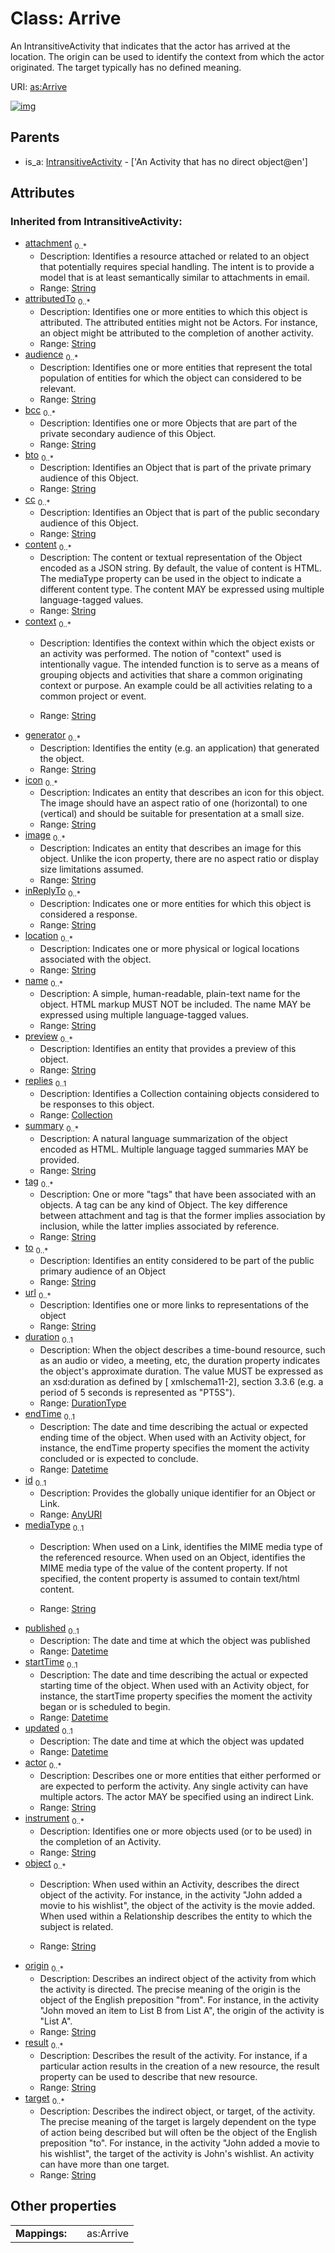 
# Class: Arrive


An IntransitiveActivity that indicates that the actor has arrived at the location. The origin can be used to identify the context from which the actor originated. The target typically has no defined meaning.

URI: [as:Arrive](http://www.w3.org/ns/activitystreams#Arrive)


[![img](https://yuml.me/diagram/nofunky;dir:TB/class/[IntransitiveActivity],[Collection],[IntransitiveActivity]^-[Arrive&#124;actor(i):string%20*;instrument(i):string%20*;object(i):string%20*;origin(i):string%20*;result(i):string%20*;target(i):string%20*;attachment(i):string%20*;attributedTo(i):string%20*;audience(i):string%20*;bcc(i):string%20*;bto(i):string%20*;cc(i):string%20*;content(i):string%20*;context(i):string%20*;generator(i):string%20*;icon(i):string%20*;image(i):string%20*;inReplyTo(i):string%20*;location(i):string%20*;name(i):string%20*;preview(i):string%20*;summary(i):string%20*;tag(i):string%20*;to(i):string%20*;url(i):string%20*;duration(i):durationType%20%3F;endTime(i):datetime%20%3F;id(i):anyURI%20%3F;mediaType(i):string%20%3F;published(i):datetime%20%3F;startTime(i):datetime%20%3F;updated(i):datetime%20%3F])](https://yuml.me/diagram/nofunky;dir:TB/class/[IntransitiveActivity],[Collection],[IntransitiveActivity]^-[Arrive&#124;actor(i):string%20*;instrument(i):string%20*;object(i):string%20*;origin(i):string%20*;result(i):string%20*;target(i):string%20*;attachment(i):string%20*;attributedTo(i):string%20*;audience(i):string%20*;bcc(i):string%20*;bto(i):string%20*;cc(i):string%20*;content(i):string%20*;context(i):string%20*;generator(i):string%20*;icon(i):string%20*;image(i):string%20*;inReplyTo(i):string%20*;location(i):string%20*;name(i):string%20*;preview(i):string%20*;summary(i):string%20*;tag(i):string%20*;to(i):string%20*;url(i):string%20*;duration(i):durationType%20%3F;endTime(i):datetime%20%3F;id(i):anyURI%20%3F;mediaType(i):string%20%3F;published(i):datetime%20%3F;startTime(i):datetime%20%3F;updated(i):datetime%20%3F])

## Parents

 *  is_a: [IntransitiveActivity](IntransitiveActivity.md) - ['An Activity that has no direct object@en']

## Attributes


### Inherited from IntransitiveActivity:

 * [attachment](attachment.md)  <sub>0..\*</sub>
     * Description: Identifies a resource attached or related to an object that potentially requires special handling. The intent is to provide a model that is at least semantically similar to attachments in email.
     * Range: [String](types/String.md)
 * [attributedTo](attributedTo.md)  <sub>0..\*</sub>
     * Description: Identifies one or more entities to which this object is attributed. The attributed entities might not be Actors. For instance, an object might be attributed to the completion of another activity.
     * Range: [String](types/String.md)
 * [audience](audience.md)  <sub>0..\*</sub>
     * Description: Identifies one or more entities that represent the total population of entities for which the object can considered to be relevant.
     * Range: [String](types/String.md)
 * [bcc](bcc.md)  <sub>0..\*</sub>
     * Description: Identifies one or more Objects that are part of the private secondary audience of this Object.
     * Range: [String](types/String.md)
 * [bto](bto.md)  <sub>0..\*</sub>
     * Description: Identifies an Object that is part of the private primary audience of this Object.
     * Range: [String](types/String.md)
 * [cc](cc.md)  <sub>0..\*</sub>
     * Description: Identifies an Object that is part of the public secondary audience of this Object.
     * Range: [String](types/String.md)
 * [content](content.md)  <sub>0..\*</sub>
     * Description: The content or textual representation of the Object encoded as a JSON string. By default, the value of content is HTML. The mediaType property can be used in the object to indicate a different content type. The content MAY be expressed using multiple language-tagged values.
     * Range: [String](types/String.md)
 * [context](context.md)  <sub>0..\*</sub>
     * Description: Identifies the context within which the object exists or an activity was performed.
The notion of "context" used is intentionally vague. The intended function is to serve as a means of grouping objects and activities that share a common originating context or purpose. An example could be all activities relating to a common project or event.

     * Range: [String](types/String.md)
 * [generator](generator.md)  <sub>0..\*</sub>
     * Description: Identifies the entity (e.g. an application) that generated the object.
     * Range: [String](types/String.md)
 * [icon](icon.md)  <sub>0..\*</sub>
     * Description: Indicates an entity that describes an icon for this object. The image should have an aspect ratio of one (horizontal) to one (vertical) and should be suitable for presentation at a small size.
     * Range: [String](types/String.md)
 * [image](image.md)  <sub>0..\*</sub>
     * Description: Indicates an entity that describes an image for this object. Unlike the icon property, there are no aspect ratio or display size limitations assumed.
     * Range: [String](types/String.md)
 * [inReplyTo](inReplyTo.md)  <sub>0..\*</sub>
     * Description: Indicates one or more entities for which this object is considered a response.
     * Range: [String](types/String.md)
 * [location](location.md)  <sub>0..\*</sub>
     * Description: Indicates one or more physical or logical locations associated with the object.
     * Range: [String](types/String.md)
 * [name](name.md)  <sub>0..\*</sub>
     * Description: A simple, human-readable, plain-text name for the object. HTML markup MUST NOT be included. The name MAY be expressed using multiple language-tagged values.
     * Range: [String](types/String.md)
 * [preview](preview.md)  <sub>0..\*</sub>
     * Description: Identifies an entity that provides a preview of this object.
     * Range: [String](types/String.md)
 * [replies](replies.md)  <sub>0..1</sub>
     * Description: Identifies a Collection containing objects considered to be responses to this object.
     * Range: [Collection](Collection.md)
 * [summary](summary.md)  <sub>0..\*</sub>
     * Description: A natural language summarization of the object encoded as HTML. Multiple language tagged summaries MAY be provided.
     * Range: [String](types/String.md)
 * [tag](tag.md)  <sub>0..\*</sub>
     * Description: One or more "tags" that have been associated with an objects. A tag can be any kind of Object. The key difference between attachment and tag is that the former implies association by inclusion, while the latter implies associated by reference.
     * Range: [String](types/String.md)
 * [to](to.md)  <sub>0..\*</sub>
     * Description: Identifies an entity considered to be part of the public primary audience of an Object
     * Range: [String](types/String.md)
 * [url](url.md)  <sub>0..\*</sub>
     * Description: Identifies one or more links to representations of the object
     * Range: [String](types/String.md)
 * [duration](duration.md)  <sub>0..1</sub>
     * Description: When the object describes a time-bound resource, such as an audio or video, a meeting, etc, the duration property indicates the object's approximate duration. The value MUST be expressed as an xsd:duration as defined by [ xmlschema11-2], section 3.3.6 (e.g. a period of 5 seconds is represented as "PT5S").
     * Range: [DurationType](types/DurationType.md)
 * [endTime](endTime.md)  <sub>0..1</sub>
     * Description: The date and time describing the actual or expected ending time of the object. When used with an Activity object, for instance, the endTime property specifies the moment the activity concluded or is expected to conclude.
     * Range: [Datetime](types/Datetime.md)
 * [id](id.md)  <sub>0..1</sub>
     * Description: Provides the globally unique identifier for an Object or Link.
     * Range: [AnyURI](types/AnyURI.md)
 * [mediaType](mediaType.md)  <sub>0..1</sub>
     * Description: When used on a Link, identifies the MIME media type of the referenced resource.
When used on an Object, identifies the MIME media type of the value of the content property. If not specified, the content property is assumed to contain text/html content.

     * Range: [String](types/String.md)
 * [published](published.md)  <sub>0..1</sub>
     * Description: The date and time at which the object was published
     * Range: [Datetime](types/Datetime.md)
 * [startTime](startTime.md)  <sub>0..1</sub>
     * Description: The date and time describing the actual or expected starting time of the object. When used with an Activity object, for instance, the startTime property specifies the moment the activity began or is scheduled to begin.
     * Range: [Datetime](types/Datetime.md)
 * [updated](updated.md)  <sub>0..1</sub>
     * Description: The date and time at which the object was updated
     * Range: [Datetime](types/Datetime.md)
 * [actor](actor.md)  <sub>0..\*</sub>
     * Description: Describes one or more entities that either performed or are expected to perform the activity. Any single activity can have multiple actors. The actor MAY be specified using an indirect Link.
     * Range: [String](types/String.md)
 * [instrument](instrument.md)  <sub>0..\*</sub>
     * Description: Identifies one or more objects used (or to be used) in the completion of an Activity.
     * Range: [String](types/String.md)
 * [object](object.md)  <sub>0..\*</sub>
     * Description: When used within an Activity, describes the direct object of the activity. For instance, in the activity "John added a movie to his wishlist", the object of the activity is the movie added.
When used within a Relationship describes the entity to which the subject is related.

     * Range: [String](types/String.md)
 * [origin](origin.md)  <sub>0..\*</sub>
     * Description: Describes an indirect object of the activity from which the activity is directed. The precise meaning of the origin is the object of the English preposition "from". For instance, in the activity "John moved an item to List B from List A", the origin of the activity is "List A".
     * Range: [String](types/String.md)
 * [result](result.md)  <sub>0..\*</sub>
     * Description: Describes the result of the activity. For instance, if a particular action results in the creation of a new resource, the result property can be used to describe that new resource.
     * Range: [String](types/String.md)
 * [target](target.md)  <sub>0..\*</sub>
     * Description: Describes the indirect object, or target, of the activity. The precise meaning of the target is largely dependent on the type of action being described but will often be the object of the English preposition "to". For instance, in the activity "John added a movie to his wishlist", the target of the activity is John's wishlist. An activity can have more than one target.
     * Range: [String](types/String.md)

## Other properties

|  |  |  |
| --- | --- | --- |
| **Mappings:** | | as:Arrive |

